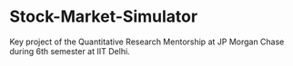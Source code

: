 # Stock-Market-Simulator
Key project of the Quantitative Research Mentorship at JP Morgan Chase during 6th semester at IIT Delhi. 
